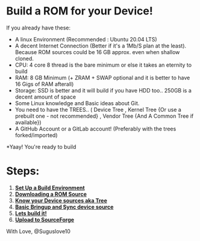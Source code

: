 # Build a ROM for your Device!

If you already have these:
* A linux Environment (Recommended : Ubuntu 20.04 LTS)
* A decent Internet Connection (Better if it's a 1Mb/S plan at the least). Because ROM sources could be 16 GB approx. even when shallow cloned.
* CPU: 4 core 8 thread is the bare minimum or else it takes an eternity to build
* RAM: 8 GB Minimum (+ ZRAM + SWAP optional and it is better to have 16 Gigs of RAM afterall)
* Storage: SSD is better and it will build if you have HDD too.. 250GB is a decent amount of space 
* Some Linux knowledge and Basic ideas about Git.
* You need to have the TREES.. ( Device Tree , Kernel Tree {Or use a prebuilt one - not recommended} , Vendor Tree {And A Common Tree if available})
* A GitHub Account or a GitLab account! (Preferably with the trees forked/imported)

*Yaay! You're ready to build

# Steps:

1. [**Set Up a Build Environment**](https://github.com/suguslove10/customromguide-master/blob/main/steps/StepOne.md)
2. [**Downloading a ROM Source**](https://github.com/suguslove10/customromguide-master/blob/main/steps/StepTwo.md)
3. [**Know your Device sources aka Tree**](https://github.com/suguslove10/customromguide-master/blob/main/steps/StepThree.md)
4. [**Basic Bringup and Sync device source**](https://github.com/suguslove10/customromguide-master/blob/main/steps/StepFour.md)
5. [**Lets build it!**](https://github.com/suguslove10/customromguide-master/blob/main/steps/StepFive.md)
6. [**Upload to SourceForge**](https://github.com/suguslove10/customromguide-master/blob/main/steps/SourceforgeUpload.md)


With Love, 
@Suguslove10

